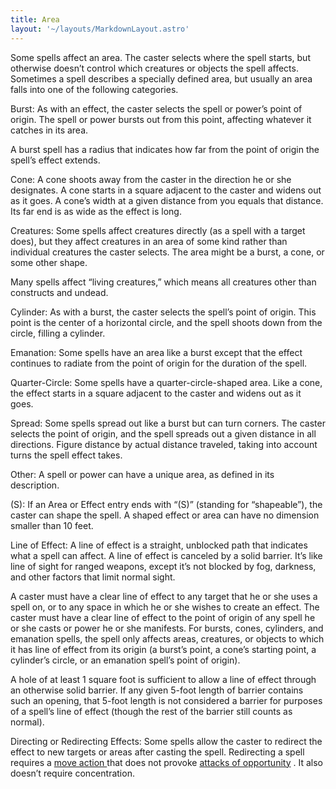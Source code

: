 ```yaml
---
title: Area
layout: '~/layouts/MarkdownLayout.astro'
---
```

Some spells affect an area. The caster selects where the spell starts, but
otherwise doesn’t control which creatures or objects the spell affects.
Sometimes a spell describes a specially defined area, but usually an area
falls into one of the following categories.

Burst: As with an effect, the caster selects the spell or power’s point of
origin. The spell or power bursts out from this point, affecting whatever it
catches in its area.

A burst spell has a radius that indicates how far from the point of origin the
spell’s effect extends.

Cone: A cone shoots away from the caster in the direction he or she
designates. A cone starts in a square adjacent to the caster and widens out as
it goes. A cone’s width at a given distance from you equals that distance. Its
far end is as wide as the effect is long.

Creatures: Some spells affect creatures directly (as a spell with a target
does), but they affect creatures in an area of some kind rather than
individual creatures the caster selects. The area might be a burst, a cone, or
some other shape.

Many spells affect “living creatures,” which means all creatures other than
constructs and undead.

Cylinder: As with a burst, the caster selects the spell’s point of origin.
This point is the center of a horizontal circle, and the spell shoots down
from the circle, filling a cylinder.

Emanation: Some spells have an area like a burst except that the effect
continues to radiate from the point of origin for the duration of the spell.

Quarter-Circle: Some spells have a quarter-circle-shaped area. Like a cone,
the effect starts in a square adjacent to the caster and widens out as it
goes.

Spread: Some spells spread out like a burst but can turn corners. The caster
selects the point of origin, and the spell spreads out a given distance in all
directions. Figure distance by actual distance traveled, taking into account
turns the spell effect takes.

Other: A spell or power can have a unique area, as defined in its description.

(S): If an Area or Effect entry ends with “(S)” (standing for “shapeable”),
the caster can shape the spell. A shaped effect or area can have no dimension
smaller than 10 feet.

Line of Effect: A line of effect is a straight, unblocked path that indicates
what a spell can affect. A line of effect is canceled by a solid barrier. It’s
like line of sight for ranged weapons, except it’s not blocked by fog,
darkness, and other factors that limit normal sight.

A caster must have a clear line of effect to any target that he or she uses a
spell on, or to any space in which he or she wishes to create an effect. The
caster must have a clear line of effect to the point of origin of any spell he
or she casts or power he or she manifests. For bursts, cones, cylinders, and
emanation spells, the spell only affects areas, creatures, or objects to which
it has line of effect from its origin (a burst’s point, a cone’s starting
point, a cylinder’s circle, or an emanation spell’s point of origin).

A hole of at least 1 square foot is sufficient to allow a line of effect
through an otherwise solid barrier. If any given 5-foot length of barrier
contains such an opening, that 5-foot length is not considered a barrier for
purposes of a spell’s line of effect (though the rest of the barrier still
counts as normal).

Directing or Redirecting Effects: Some spells allow the caster to redirect the
effect to new targets or areas after casting the spell. Redirecting a spell
requires a [ move action ](/modern.d20.srd/combat/move.actions) that does not
provoke [ attacks of opportunity](/modern.d20.srd/combat/attacks.of.opportunity) . It also doesn’t require
concentration.

